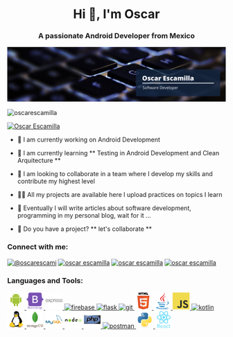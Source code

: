 <h1 align="center">Hi 👋, I'm Oscar</h1>
<h3 align="center">A passionate Android Developer from Mexico </h3>

<img src="https://github.com/OscarEscamilla/OscarEscamilla/blob/main/Blue%20Skyline%20Details%20General%20LinkedIn%20Banner%20(2).png"
    alt="Banner" />

<p align="left"> <img
        src="https://komarev.com/ghpvc/?username=oscarescamilla&label=Profile views&color=0e75b6&style=flat"
        alt="oscarescamilla" /> </p>

<p align="left"> <a href="https://twitter.com/oscarscami" target="blank"><img
            src="https://img.shields.io/twitter/follow/oscarscami?logo=twitter&style=for-the-badge"
            alt="Oscar Escamilla" /></a> </p>
            
- 🔭 I am currently working on Android Development

- 🌱 I am currently learning ** Testing in Android Development and Clean Arquitecture **

- 👯 I am looking to collaborate in a team where I develop my skills and contribute my highest level

- 👨‍💻 All my projects are available here I upload practices on topics I learn

- 📝 Eventually I will write articles about software development, programming in my personal blog, wait for it ...

- 💬 Do you have a project? ** let's collaborate **

<h3 align="left">Connect with me:</h3>
<p align="left">
    <a href="https://twitter.com/oscarscami" target="blank"><img align="center"
            src="https://cdn.jsdelivr.net/npm/simple-icons@3.0.1/icons/twitter.svg" alt="@oscarescami" height="30"
            width="40" /></a>
    <a href="https://linkedin.com/in/oscar-escamilla" target="blank"><img align="center"
            src="https://cdn.jsdelivr.net/npm/simple-icons@3.0.1/icons/linkedin.svg" alt="oscar escamilla" height="30"
            width="40" /></a>
    <a href="https://instagram.com/oscar_escam" target="blank"><img align="center"
            src="https://cdn.jsdelivr.net/npm/simple-icons@3.0.1/icons/instagram.svg" alt="oscar escamilla" height="30"
            width="40" /></a>
    <a href="https://www.youtube.com/channel/UCaaX2hzO1LcZNfK0O9RNbXg" target="blank"><img align="center"
            src="https://cdn.jsdelivr.net/npm/simple-icons@3.0.1/icons/youtube.svg" alt="oscar escamilla" height="30"
            width="40" /></a>
</p>

<h3 align="left">Languages and Tools:</h3>
<p align="left"> <a href="https://developer.android.com" target="_blank"> <img
            src="https://raw.githubusercontent.com/devicons/devicon/master/icons/android/android-original-wordmark.svg"
            alt="android" width="40" height="40" /> </a> <a href="https://getbootstrap.com" target="_blank"> <img
            src="https://raw.githubusercontent.com/devicons/devicon/master/icons/bootstrap/bootstrap-plain-wordmark.svg"
            alt="bootstrap" width="40" height="40" /> </a> <a href="https://expressjs.com" target="_blank"> <img
            src="https://raw.githubusercontent.com/devicons/devicon/master/icons/express/express-original-wordmark.svg"
            alt="express" width="40" height="40" /> </a> <a href="https://firebase.google.com/" target="_blank"> <img
            src="https://www.vectorlogo.zone/logos/firebase/firebase-icon.svg" alt="firebase" width="40" height="40" />
    </a> <a href="https://flask.palletsprojects.com/" target="_blank"> <img
            src="https://www.vectorlogo.zone/logos/pocoo_flask/pocoo_flask-icon.svg" alt="flask" width="40"
            height="40" /> </a> <a href="https://git-scm.com/" target="_blank"> <img
            src="https://www.vectorlogo.zone/logos/git-scm/git-scm-icon.svg" alt="git" width="40" height="40" /> </a> <a
        href="https://www.w3.org/html/" target="_blank"> <img
            src="https://raw.githubusercontent.com/devicons/devicon/master/icons/html5/html5-original-wordmark.svg"
            alt="html5" width="40" height="40" /> </a> <a href="https://www.java.com" target="_blank"> <img
            src="https://raw.githubusercontent.com/devicons/devicon/master/icons/java/java-original.svg" alt="java"
            width="40" height="40" /> </a> <a href="https://developer.mozilla.org/en-US/docs/Web/JavaScript"
        target="_blank"> <img
            src="https://raw.githubusercontent.com/devicons/devicon/master/icons/javascript/javascript-original.svg"
            alt="javascript" width="40" height="40" /> </a> <a href="https://kotlinlang.org" target="_blank"> <img
            src="https://www.vectorlogo.zone/logos/kotlinlang/kotlinlang-icon.svg" alt="kotlin" width="40"
            height="40" /> </a> <a href="https://www.linux.org/" target="_blank"> <img
            src="https://raw.githubusercontent.com/devicons/devicon/master/icons/linux/linux-original.svg" alt="linux"
            width="40" height="40" /> </a> <a href="https://www.mongodb.com/" target="_blank"> <img
            src="https://raw.githubusercontent.com/devicons/devicon/master/icons/mongodb/mongodb-original-wordmark.svg"
            alt="mongodb" width="40" height="40" /> </a> <a href="https://www.mysql.com/" target="_blank"> <img
            src="https://raw.githubusercontent.com/devicons/devicon/master/icons/mysql/mysql-original-wordmark.svg"
            alt="mysql" width="40" height="40" /> </a> <a href="https://nodejs.org" target="_blank"> <img
            src="https://raw.githubusercontent.com/devicons/devicon/master/icons/nodejs/nodejs-original-wordmark.svg"
            alt="nodejs" width="40" height="40" /> </a> <a href="https://www.php.net" target="_blank"> <img
            src="https://raw.githubusercontent.com/devicons/devicon/master/icons/php/php-original.svg" alt="php"
            width="40" height="40" /> </a> <a href="https://postman.com" target="_blank"> <img
            src="https://www.vectorlogo.zone/logos/getpostman/getpostman-icon.svg" alt="postman" width="40"
            height="40" /> </a> <a href="https://www.python.org" target="_blank"> <img
            src="https://raw.githubusercontent.com/devicons/devicon/master/icons/python/python-original.svg"
            alt="python" width="40" height="40" /> </a> <a href="https://reactjs.org/" target="_blank"> <img
            src="https://raw.githubusercontent.com/devicons/devicon/master/icons/react/react-original-wordmark.svg"
            alt="react" width="40" height="40" /> </a> </p>

<!--
<p><img align="center"
        src="https://github-readme-stats.vercel.app/api/top-langs?username=oscarescamilla&show_icons=true&locale=en&layout=compact"
        alt="oscarescamilla" /></p> -->
